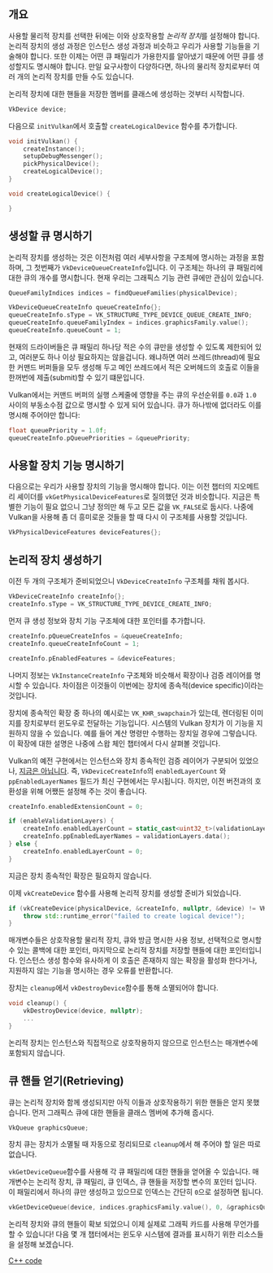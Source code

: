 ## 개요

사용할 물리적 장치를 선택한 뒤에는 이와 상호작용할 *논리적 장치*를 설정해야 합니다. 논리적 장치의 생성 과정은 인스턴스 생성 과정과 비슷하고 우리가 사용할 기능들을 기술해야 합니다. 또한 이제는 어떤 큐 패밀리가 가용한지를 알아냈기 때문에 어떤 큐를 생성할지도 명시해야 합니다. 만일 요구사항이 다양하다면, 하나의 물리적 장치로부터 여러 개의 논리적 장치를 만들 수도 있습니다.

논리적 장치에 대한 핸들을 저장한 멤버를 클래스에 생성하는 것부터 시작합니다.

```c++
VkDevice device;
```

다음으로 `initVulkan`에서 호출할 `createLogicalDevice` 함수를 추가합니다.

```c++
void initVulkan() {
    createInstance();
    setupDebugMessenger();
    pickPhysicalDevice();
    createLogicalDevice();
}

void createLogicalDevice() {

}
```

## 생성할 큐 명시하기

논리적 장치를 생성하는 것은 이전처럼 여러 세부사항을 구조체에 명시하는 과정을 포함하며, 그 첫번째가 `VkDeviceQueueCreateInfo`입니다. 이 구조체는 하나의 큐 패밀리에 대한 큐의 개수를 명시합니다. 현재 우리는 그래픽스 기능 관련 큐에만 관심이 있습니다.

```c++
QueueFamilyIndices indices = findQueueFamilies(physicalDevice);

VkDeviceQueueCreateInfo queueCreateInfo{};
queueCreateInfo.sType = VK_STRUCTURE_TYPE_DEVICE_QUEUE_CREATE_INFO;
queueCreateInfo.queueFamilyIndex = indices.graphicsFamily.value();
queueCreateInfo.queueCount = 1;
```

현재의 드라이버들은 큐 패밀리 하나당 적은 수의 큐만을 생성할 수 있도록 제한되어 있고, 여러분도 하나 이상 필요하지는 않을겁니다. 왜냐하면 여러 쓰레드(thread)에 필요한 커맨드 버퍼들을 모두 생성해 두고 메인 쓰레드에서 적은 오버헤드의 호출로 이들을 한꺼번에 제출(submit)할 수 있기 떄문입니다.

Vulkan에서는 커맨드 버퍼의 실행 스케줄에 영향을 주는 큐의 우선순위를 `0.0`과 `1.0` 사이의 부동소수점 값으로 명시할 수 있게 되어 있습니다. 큐가 하나밖에 없더라도 이를 명시해 주어야만 합니다:

```c++
float queuePriority = 1.0f;
queueCreateInfo.pQueuePriorities = &queuePriority;
```

## 사용할 장치 기능 명시하기

다음으로는 우리가 사용할 장치의 기능을 명시해야 합니다. 이는 이전 챕터의 지오메트리 셰이더를 `vkGetPhysicalDeviceFeatures`로 질의했던 것과 비슷합니다. 지금은 특별한 기능이 필요 없으니 그냥 정의만 해 두고 모든 값을 `VK_FALSE`로 둡시다. 나중에 Vulkan을 사용해 좀 더 흥미로운 것들을 할 때 다시 이 구조체를 사용할 것입니다.

```c++
VkPhysicalDeviceFeatures deviceFeatures{};
```

## 논리적 장치 생성하기

이전 두 개의 구조체가 준비되었으니 `VkDeviceCreateInfo` 구조체를 채워 봅시다.

```c++
VkDeviceCreateInfo createInfo{};
createInfo.sType = VK_STRUCTURE_TYPE_DEVICE_CREATE_INFO;
```

먼저 큐 생성 정보와 장치 기능 구조체에 대한 포인터를 추가합니다.

```c++
createInfo.pQueueCreateInfos = &queueCreateInfo;
createInfo.queueCreateInfoCount = 1;

createInfo.pEnabledFeatures = &deviceFeatures;
```

나머지 정보는 `VkInstanceCreateInfo` 구조체와 비슷해서 확장이나 검증 레이어를 명시할 수 있습니다. 차이점은 이것들이 이번에는 장치에 종속적(device specific)이라는 것입니다.

장치에 종속적인 확장 중 하나의 예시로는 `VK_KHR_swapchain`가 있는데, 렌더링된 이미지를 장치로부터 윈도우로 전달하는 기능입니다. 시스템의 Vulkan 장치가 이 기능을 지원하지 않을 수 있습니다. 예를 들어 계산 명령만 수행하는 장치일 경우에 그렇습니다. 이 확장에 대한 설명은 나중에 스왑 체인 챕터에서 다시 살펴볼 것입니다.

Vulkan의 예전 구현에서는 인스턴스와 장치 종속적인 검증 레이어가 구분되어 있었으나, [지금은 아닙니다](https://www.khronos.org/registry/vulkan/specs/1.3-extensions/html/chap40.html#extendingvulkan-layers-devicelayerdeprecation). 즉, `VkDeviceCreateInfo`의 `enabledLayerCount` 와 `ppEnabledLayerNames` 필드가 최신 구현에서는 무시됩니다. 하지만, 이전 버전과의 호환성을 위해 어쨌든 설정해 주는 것이 좋습니다.

```c++
createInfo.enabledExtensionCount = 0;

if (enableValidationLayers) {
    createInfo.enabledLayerCount = static_cast<uint32_t>(validationLayers.size());
    createInfo.ppEnabledLayerNames = validationLayers.data();
} else {
    createInfo.enabledLayerCount = 0;
}
```

지금은 장치 종속적인 확장은 필요하지 않습니다.

이제 `vkCreateDevice` 함수를 사용해 논리적 장치를 생성할 준비가 되었습니다.

```c++
if (vkCreateDevice(physicalDevice, &createInfo, nullptr, &device) != VK_SUCCESS) {
    throw std::runtime_error("failed to create logical device!");
}
```

매개변수들은 상호작용할 물리적 장치, 큐와 방금 명시한 사용 정보, 선택적으로 명시할 수 있는 콜백에 대한 포인터, 마지막으로 논리적 장치를 저장할 핸들에 대한 포인터입니다. 인스턴스 생성 함수와 유사하게 이 호출은 존재하지 않는 확장을 활성화 한다거나, 지원하지 않는 기능을 명시하는 경우 오류를 반환합니다.

장치는 `cleanup`에서 `vkDestroyDevice`함수를 통해 소멸되어야 합니다.

```c++
void cleanup() {
    vkDestroyDevice(device, nullptr);
    ...
}
```

논리적 장치는 인스턴스와 직접적으로 상호작용하지 않으므로 인스턴스는 매개변수에 포함되지 않습니다.

## 큐 핸들 얻기(Retrieving)

큐는 논리적 장치와 함께 생성되지만 아직 이들과 상호작용하기 위한 핸들은 얻지 못했습니다. 먼저 그래픽스 큐에 대한 핸들을 클래스 멤버에 추가해 줍시다.

```c++
VkQueue graphicsQueue;
```

장치 큐는 장치가 소멸될 때 자동으로 정리되므로 `cleanup`에서 해 주어야 할 일은 따로 없습니다.

`vkGetDeviceQueue`함수를 사용해 각 큐 패밀리에 대한 핸들을 얻어올 수 있습니다. 매개변수는 논리적 장치, 큐 패밀리, 큐 인덱스, 큐 핸들을 저장할 변수의 포인터 입니다. 이 패밀리에서 하나의 큐만 생성하고 있으므로 인덱스는 간단히 `0`으로 설정하면 됩니다.

```c++
vkGetDeviceQueue(device, indices.graphicsFamily.value(), 0, &graphicsQueue);
```

논리적 장치와 큐의 핸들이 확보 되었으니 이제 실제로 그래픽 카드를 사용해 무언가를 할 수 있습니다! 다음 몇 개 챕터에서는 윈도우 시스템에 결과를 표시하기 위한 리소스들을 설정해 보겠습니다.

[C++ code](/code/04_logical_device.cpp)

